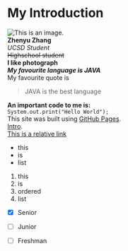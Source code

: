 # My Introduction <br />
![This is an image](https://myoctocat.com/assets/images/base-octocat.svg). <br />
**Zhenyu Zhang** <br />
*UCSD Student* <br />
~~Highschool student~~ <br />
**I like photograph** <br />
***My favourite language is JAVA*** <br />
My favourite quote is <br />
> JAVA is the best language <br />

**An important code to me is:** <br />
`System.out.print("Hello World");` <br />
This site was built using [GitHub Pages](https://github.com/keandrizzle). <br />
[Intro](#my-introduction). <br />
[This is a relative link](./README.md) <br />
- this
- is
- list
  
1. this
2. is
3. ordered
4. list

- [x] Senior
- [ ] Junior
- [ ] Freshman



